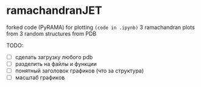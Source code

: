 # ramachandranJET
forked code (PyRAMA) for plotting `(code in .ipynb)` 3 ramachandran plots from 3 random structures from PDB

TODO:
- [ ] сделать загрузку любого pdb
- [ ] разделить на файлы и функции
- [ ] понятный заголовок графиков (что за структура)
- [ ] масштаб графиков
